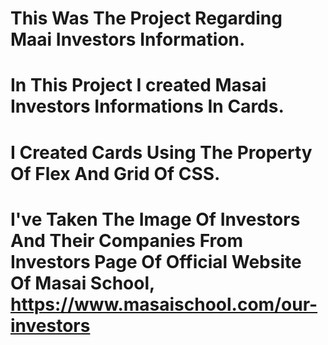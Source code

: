 # This Was The Project Regarding Maai Investors Information.
# In This Project I created Masai Investors Informations In Cards.
# I Created Cards Using The Property Of Flex And Grid Of CSS.
# I've Taken The Image Of Investors And Their Companies From Investors Page Of Official Website Of Masai School, https://www.masaischool.com/our-investors
